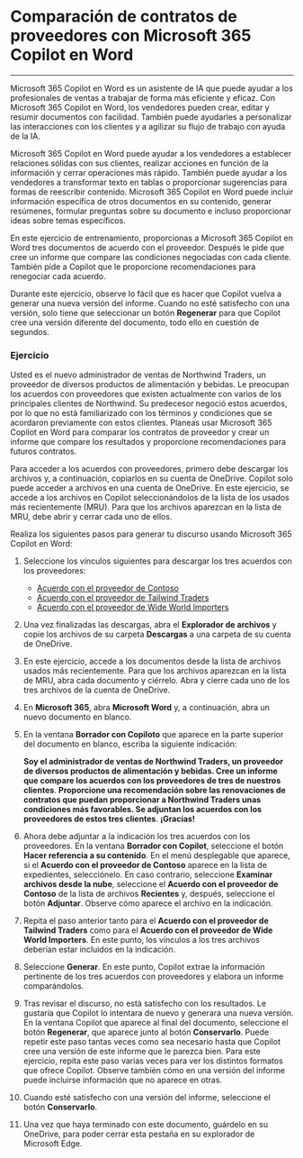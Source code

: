 
# Comparación de contratos de proveedores con Microsoft 365 Copilot en Word
---
Microsoft 365 Copilot en Word es un asistente de IA que puede ayudar a los profesionales de ventas a trabajar de forma más eficiente y eficaz. Con Microsoft 365 Copilot en Word, los vendedores pueden crear, editar y resumir documentos con facilidad. También puede ayudarles a personalizar las interacciones con los clientes y a agilizar su flujo de trabajo con ayuda de la IA.

Microsoft 365 Copilot en Word puede ayudar a los vendedores a establecer relaciones sólidas con sus clientes, realizar acciones en función de la información y cerrar operaciones más rápido. También puede ayudar a los vendedores a transformar texto en tablas o proporcionar sugerencias para formas de reescribir contenido. Microsoft 365 Copilot en Word puede incluir información específica de otros documentos en su contenido, generar resúmenes, formular preguntas sobre su documento e incluso proporcionar ideas sobre temas específicos.

En este ejercicio de entrenamiento, proporcionas a Microsoft 365 Copilot en Word tres documentos de acuerdo con el proveedor. Después le pide que cree un informe que compare las condiciones negociadas con cada cliente. También pide a Copilot que le proporcione recomendaciones para renegociar cada acuerdo.

Durante este ejercicio, observe lo fácil que es hacer que Copilot vuelva a generar una nueva versión del informe. Cuando no esté satisfecho con una versión, solo tiene que seleccionar un botón **Regenerar** para que Copilot cree una versión diferente del documento, todo ello en cuestión de segundos.

### Ejercicio

Usted es el nuevo administrador de ventas de Northwind Traders, un proveedor de diversos productos de alimentación y bebidas. Le preocupan los acuerdos con proveedores que existen actualmente con varios de los principales clientes de Northwind. Su predecesor negoció estos acuerdos, por lo que no está familiarizado con los términos y condiciones que se acordaron previamente con estos clientes. Planeas usar Microsoft 365 Copilot en Word para comparar los contratos de proveedor y crear un informe que compare los resultados y proporcione recomendaciones para futuros contratos.

Para acceder a los acuerdos con proveedores, primero debe descargar los archivos y, a continuación, copiarlos en su cuenta de OneDrive. Copilot solo puede acceder a archivos en una cuenta de OneDrive. En este ejercicio, se accede a los archivos en Copilot seleccionándolos de la lista de los usados más recientemente (MRU). Para que los archivos aparezcan en la lista de MRU, debe abrir y cerrar cada uno de ellos.

Realiza los siguientes pasos para generar tu discurso usando Microsoft 365 Copilot en Word:

1.  Seleccione los vínculos siguientes para descargar los tres acuerdos con los proveedores:
     -  [Acuerdo con el proveedor de Contoso](https://go.microsoft.com/fwlink/?linkid=2268925)
     -  [Acuerdo con el proveedor de Tailwind Traders](https://go.microsoft.com/fwlink/?linkid=2269128)
     -  [Acuerdo con el proveedor de Wide World Importers](https://go.microsoft.com/fwlink/?linkid=2268931)
2.  Una vez finalizadas las descargas, abra el **Explorador de archivos** y copie los archivos de su carpeta **Descargas** a una carpeta de su cuenta de OneDrive.
3.  En este ejercicio, accede a los documentos desde la lista de archivos usados más recientemente. Para que los archivos aparezcan en la lista de MRU, abra cada documento y ciérrelo. Abra y cierre cada uno de los tres archivos de la cuenta de OneDrive.
4.  En **Microsoft 365**, abra **Microsoft Word** y, a continuación, abra un nuevo documento en blanco.
5.  En la ventana **Borrador con Copiloto** que aparece en la parte superior del documento en blanco, escriba la siguiente indicación:
    
    **Soy el administrador de ventas de Northwind Traders, un proveedor de diversos productos de alimentación y bebidas. Cree un informe que compare los acuerdos con los proveedores de tres de nuestros clientes**. **Proporcione una recomendación sobre las renovaciones de contratos que puedan proporcionar a Northwind Traders unas condiciones más favorables. Se adjuntan los acuerdos con los proveedores de estos tres clientes**. **¡Gracias!** 
          
6.  Ahora debe adjuntar a la indicación los tres acuerdos con los proveedores. En la ventana **Borrador con Copilot**, seleccione el botón **Hacer referencia a su contenido**. En el menú desplegable que aparece, si el **Acuerdo con el proveedor de Contoso** aparece en la lista de expedientes, selecciónelo. En caso contrario, seleccione **Examinar archivos desde la nube**, seleccione el **Acuerdo con el proveedor de Contoso** de la lista de archivos **Recientes** y, después, seleccione el botón **Adjuntar**. Observe cómo aparece el archivo en la indicación.
7.  Repita el paso anterior tanto para el **Acuerdo con el proveedor de Tailwind Traders** como para el **Acuerdo con el proveedor de Wide World Importers**. En este punto, los vínculos a los tres archivos deberían estar incluidos en la indicación.
8.  Seleccione **Generar**. En este punto, Copilot extrae la información pertinente de los tres acuerdos con proveedores y elabora un informe comparándolos.
9.  Tras revisar el discurso, no está satisfecho con los resultados. Le gustaría que Copilot lo intentara de nuevo y generara una nueva versión. En la ventana Copilot que aparece al final del documento, seleccione el botón **Regenerar**, que aparece junto al botón **Conservarlo**. Puede repetir este paso tantas veces como sea necesario hasta que Copilot cree una versión de este informe que le parezca bien. Para este ejercicio, repita este paso varias veces para ver los distintos formatos que ofrece Copilot. Observe también cómo en una versión del informe puede incluirse información que no aparece en otras.
10. Cuando esté satisfecho con una versión del informe, seleccione el botón **Conservarlo**.
11. Una vez que haya terminado con este documento, guárdelo en su OneDrive, para poder cerrar esta pestaña en su explorador de Microsoft Edge.
